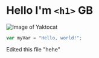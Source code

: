 # Hello I'm `<h1>` GB
![Image of Yaktocat](https://octodex.github.com/images/yaktocat.png)
``` javascript
var myVar = "Hello, world!";
```



















Edited this file "hehe"
